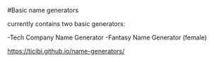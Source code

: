 #Basic name generators

currently contains two basic generators:

-Tech Company Name Generator
-Fantasy Name Generator (female)

https://ticibi.github.io/name-generators/
